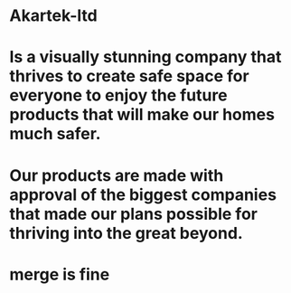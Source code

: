 # Akartek-ltd
# Is a visually stunning company that thrives to create safe space for everyone to enjoy the future products that will make our homes much safer.
# Our products are made with approval of the biggest companies that made our plans possible for thriving into the great beyond.
# merge is fine
